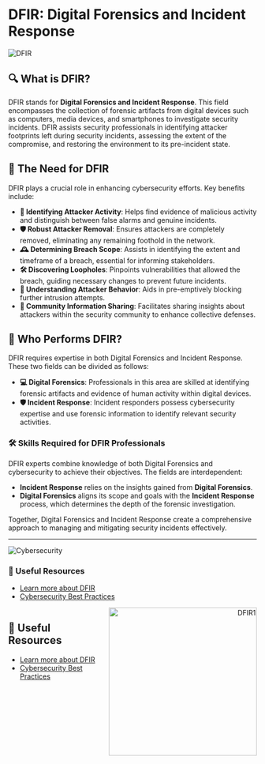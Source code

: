 # DFIR: Digital Forensics and Incident Response

![DFIR](https://www.datocms-assets.com/75231/1721222214-03-digital-forensics-and-incident-response-dfir.png?fm=webp)

## 🔍 What is DFIR?
DFIR stands for **Digital Forensics and Incident Response**. This field encompasses the collection of forensic artifacts from digital devices such as computers, media devices, and smartphones to investigate security incidents. DFIR assists security professionals in identifying attacker footprints left during security incidents, assessing the extent of the compromise, and restoring the environment to its pre-incident state.

## 🚨 The Need for DFIR
DFIR plays a crucial role in enhancing cybersecurity efforts. Key benefits include:

- **🔎 Identifying Attacker Activity**: Helps find evidence of malicious activity and distinguish between false alarms and genuine incidents.
- **🛡️ Robust Attacker Removal**: Ensures attackers are completely removed, eliminating any remaining foothold in the network.
- **🕰️ Determining Breach Scope**: Assists in identifying the extent and timeframe of a breach, essential for informing stakeholders.
- **🛠️ Discovering Loopholes**: Pinpoints vulnerabilities that allowed the breach, guiding necessary changes to prevent future incidents.
- **👀 Understanding Attacker Behavior**: Aids in pre-emptively blocking further intrusion attempts.
- **🤝 Community Information Sharing**: Facilitates sharing insights about attackers within the security community to enhance collective defenses.

## 👥 Who Performs DFIR?
DFIR requires expertise in both Digital Forensics and Incident Response. These two fields can be divided as follows:

- **💻 Digital Forensics**: Professionals in this area are skilled at identifying forensic artifacts and evidence of human activity within digital devices.
- **🛡️ Incident Response**: Incident responders possess cybersecurity expertise and use forensic information to identify relevant security activities.

### 🛠️ Skills Required for DFIR Professionals
DFIR experts combine knowledge of both Digital Forensics and cybersecurity to achieve their objectives. The fields are interdependent:

- **Incident Response** relies on the insights gained from **Digital Forensics**.
- **Digital Forensics** aligns its scope and goals with the **Incident Response** process, which determines the depth of the forensic investigation.

Together, Digital Forensics and Incident Response create a comprehensive approach to managing and mitigating security incidents effectively.

---

![Cybersecurity](https://www.safeaeon.com/assets/img/web-images/forensic_img.webp)

### 🔗 Useful Resources
- [Learn more about DFIR](https://www.example-dfir-resource.com)
- [Cybersecurity Best Practices](https://www.example-cybersecurity-guide.com)

<div style="display: flex; align-items: flex-start;">
  <div style="flex: 1; padding-right: 20px;">
    <h2>🔗 Useful Resources</h2>
    <ul>
      <li><a href="https://www.example-dfir-resource.com">Learn more about DFIR</a></li>
      <li><a href="https://www.example-cybersecurity-guide.com">Cybersecurity Best Practices</a></li>
    </ul>
  </div>
  <div style="flex: 1; text-align: right;">
    <img src="https://www.safeaeon.com/assets/img/web-images/forensic_img.webp" alt="DFIR1" width="300">
  </div>
</div>



